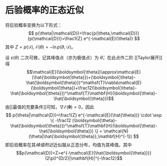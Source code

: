 # 后验概率的正态近似

将后验概率变换为以下形式：
$$ p(\theta|\mathcal{D})=\frac{p(\theta,\mathcal{D})}{p(\mathcal{D})}=\frac1{Z} e^{-\mathcal{E}(\theta)} $$
其中 $Z=p(\mathcal{D}),\ \mathcal{E}(\theta)=-\ln p(\theta,\mathcal{D})$。

设 $\varepsilon(\theta)$ 二次可微，记其峰值点（亦为极值点）为 $\hat{\theta}$，在此点作二阶 [[Taylor展开]]得
$$\mathcal{E}(\boldsymbol{\theta})\approx\mathcal{E}(\hat{\boldsymbol{\theta}})+(\boldsymbol{\theta}-\hat{\boldsymbol{\theta}})^\mathsf{T}\nabla\mathcal{E}(\boldsymbol{\theta})+\frac12(\boldsymbol{\theta}-\hat{\boldsymbol{\theta}})^\mathsf{T}\mathbf{H}(\boldsymbol{\theta}-\hat{\boldsymbol{\theta}})$$
由[[最值的充要条件]]可知，$\nabla\mathcal{E}(\boldsymbol{\theta})=0$，因此
$$ p(\theta|\mathcal{D})=\frac1{Z} e^{-\mathcal{E}(\hat{\theta})} \cdot \exp \{ -\frac12 (\boldsymbol{\theta}-\hat{\boldsymbol{\theta}})^\mathsf{T}\mathbf{H}(\boldsymbol{\theta}-\hat{\boldsymbol{\theta}}) \} = \mathcal{N}(\theta|\hat{\boldsymbol{\theta}},\mathbf{H}^{-1}) $$
即后验概率在其*峰值附近*近似服从正态分布，均值为其峰值。其中
$$p(\mathcal{D})=Z=e^{-\mathcal{E}(\hat{\boldsymbol{\theta}})}(2\pi)^{D/2}|\mathbf{H}|^{-\frac12}$$

